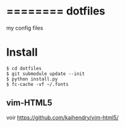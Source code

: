 ========
dotfiles
========

my config files 

Install
========

```
$ cd dotfiles
$ git submodule update --init
$ python install.py
$ fc-cache -vf ~/.fonts
```

vim-HTML5
----------

voir https://github.com/kaihendry/vim-html5/
